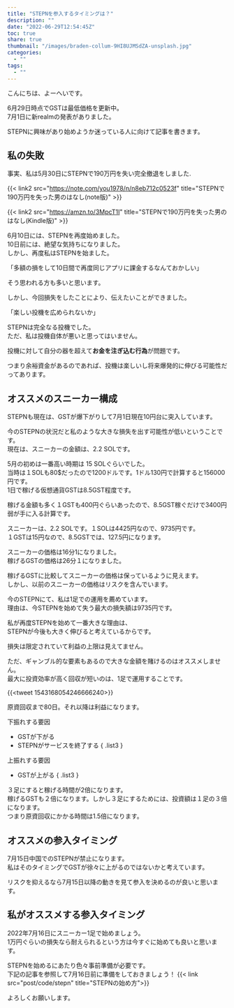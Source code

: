 ```yaml
---
title: "STEPNを参入するタイミングは？"
description: ""
date: "2022-06-29T12:54:45Z"
toc: true
share: true
thumbnail: "/images/braden-collum-9HI8UJMSdZA-unsplash.jpg"
categories:
  - ""
tags:
  - ""
---
```


こんにちは、よーへいです。

6月29日時点でGSTは最低価格を更新中。  
7月1日に新realmの発表がありました。

STEPNに興味があり始めようか迷っている人に向けて記事を書きます。

<!--more-->

## 私の失敗

事実、私は5月30日にSTEPNで190万円を失い完全撤退をしました.  

{{< link2 src="https://note.com/you1978/n/n8eb712c0523f" title="STEPNで190万円を失った男のはなし(note版)" >}}

{{< link2 src="https://amzn.to/3MpcT1I" title="STEPNで190万円を失った男のはなし(Kindle版)" >}}

6月10日には、STEPNを再度始めました。  
10日前には、絶望な気持ちになりました。    
しかし、再度私はSTEPNを始ました。  

「多額の損をして10日間で再度同じアプリに課金するなんておかしい」

そう思われる方も多いと思います。  

しかし、今回損失をしたことにより、伝えたいことができました。 

「楽しい投機を広められないか」

STEPNは完全なる投機でした。  
ただ、私は投機自体が悪いと思ってはいません。  

投機に対して自分の器を超えて**お金を注ぎ込む行為**が問題です。  

つまり余裕資金があるのであれば、投機は楽しいし将来爆発的に伸びる可能性だってあります。

## オススメのスニーカー構成

STEPNも現在は、GSTが爆下がりして7月1日現在10円台に突入しています。  

今のSTEPNの状況だと私のような大きな損失を出す可能性が低いということです。  
現在は、スニーカーの金額は、2.2 SOLです。

5月の初めは一番高い時期は 15 SOLぐらいでした。  
当時は１SOLも80$だったので1200ドルです。1ドル130円で計算すると156000円です。  
1日で稼げる仮想通貨GSTは8.5GST程度です。  

稼げる金額も多く１GSTも400円ぐらいあったので、8.5GST稼ぐだけで3400円弱が手に入る計算です。  

スニーカーは、2.2 SOLです。１SOLは4425円なので、9735円です。  
１GSTは15円なので、8.5GSTでは、127.5円になります。

スニーカーの価格は16分1になりました。   
稼げるGSTの価格は26分１になりました。  

稼げるGSTに比較してスニーカーの価格は保っているように見えます。  
しかし、以前のスニーカーの価格はリスクを含んでいます。  

今のSTEPNにて、私は1足での運用を薦めています。  
理由は、今STEPNを始めて失う最大の損失額は9735円です。  

私が再度STEPNを始めて一番大きな理由は、  
STEPNが今後も大きく伸びると考えているからです。  

損失は限定されていて利益の上限は見えてません。  

ただ、ギャンブル的な要素もあるので大きな金額を賭けるのはオススメしません。  
最大に投資効率が高く回収が短いのは、1足で運用することです。  

{{<tweet 1543168054246666240>}}

原資回収まで80日。それ以降は利益になります。  

下振れする要因
- GSTが下がる
- STEPNがサービスを終了する
{ .list3 }

上振れする要因
- GSTが上がる
{ .list3 }

３足にすると稼げる時間が2倍になります。  
稼げるGSTも２倍になります。しかし３足にするためには、投資額は１足の３倍になります。  
つまり原資回収にかかる時間は1.5倍になります。  

## オススメの参入タイミング

7月15日中国でのSTEPNが禁止になります。  
私はそのタイミングでGSTが徐々に上がるのではないかと考えています。  
 
リスクを抑えるなら7月15日以降の動きを見て参入を決めるのが良いと思います。

## 私がオススメする参入タイミング

2022年7月16日にスニーカー1足で始めましょう。  
1万円ぐらいの損失なら耐えられるという方は今すぐに始めても良いと思います。  

STEPNを始めるにあたり色々事前準備が必要です。  
下記の記事を参照して7月16日前に準備をしておきましょう！
{{< link src="post/code/stepn" title="STEPNの始め方">}}

よろしくお願いします。



